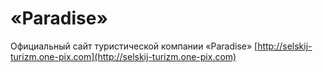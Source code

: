 # «Paradise»
Официальный сайт туристической компании «Paradise»
[http://selskij-turizm.one-pix.com](http://selskij-turizm.one-pix.com)

